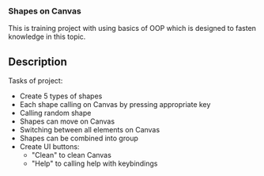 ### Shapes on Canvas
This is training project with using basics of OOP which is designed to fasten knowledge in this topic.<br>

## Description

Tasks of project:

 * Create 5 types of shapes
 * Each shape calling on Canvas by pressing appropriate key
 * Calling random shape
 * Shapes can move on Canvas
 * Switching between all elements on Canvas
 * Shapes can be combined into group
 * Create UI buttons:
   * "Clean" to clean Canvas
   * "Help" to calling help with keybindings
